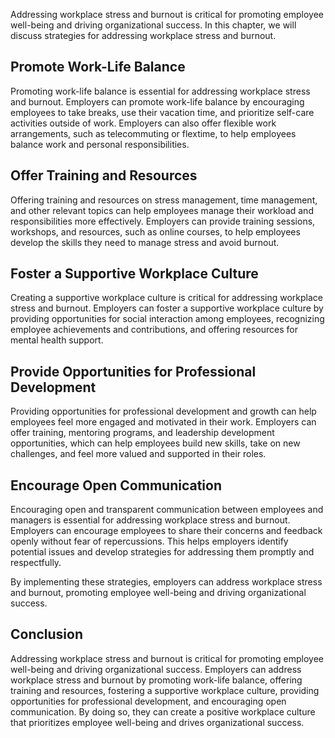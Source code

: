 
Addressing workplace stress and burnout is critical for promoting employee well-being and driving organizational success. In this chapter, we will discuss strategies for addressing workplace stress and burnout.

Promote Work-Life Balance
-------------------------

Promoting work-life balance is essential for addressing workplace stress and burnout. Employers can promote work-life balance by encouraging employees to take breaks, use their vacation time, and prioritize self-care activities outside of work. Employers can also offer flexible work arrangements, such as telecommuting or flextime, to help employees balance work and personal responsibilities.

Offer Training and Resources
----------------------------

Offering training and resources on stress management, time management, and other relevant topics can help employees manage their workload and responsibilities more effectively. Employers can provide training sessions, workshops, and resources, such as online courses, to help employees develop the skills they need to manage stress and avoid burnout.

Foster a Supportive Workplace Culture
-------------------------------------

Creating a supportive workplace culture is critical for addressing workplace stress and burnout. Employers can foster a supportive workplace culture by providing opportunities for social interaction among employees, recognizing employee achievements and contributions, and offering resources for mental health support.

Provide Opportunities for Professional Development
--------------------------------------------------

Providing opportunities for professional development and growth can help employees feel more engaged and motivated in their work. Employers can offer training, mentoring programs, and leadership development opportunities, which can help employees build new skills, take on new challenges, and feel more valued and supported in their roles.

Encourage Open Communication
----------------------------

Encouraging open and transparent communication between employees and managers is essential for addressing workplace stress and burnout. Employers can encourage employees to share their concerns and feedback openly without fear of repercussions. This helps employers identify potential issues and develop strategies for addressing them promptly and respectfully.

By implementing these strategies, employers can address workplace stress and burnout, promoting employee well-being and driving organizational success.

Conclusion
----------

Addressing workplace stress and burnout is critical for promoting employee well-being and driving organizational success. Employers can address workplace stress and burnout by promoting work-life balance, offering training and resources, fostering a supportive workplace culture, providing opportunities for professional development, and encouraging open communication. By doing so, they can create a positive workplace culture that prioritizes employee well-being and drives organizational success.
